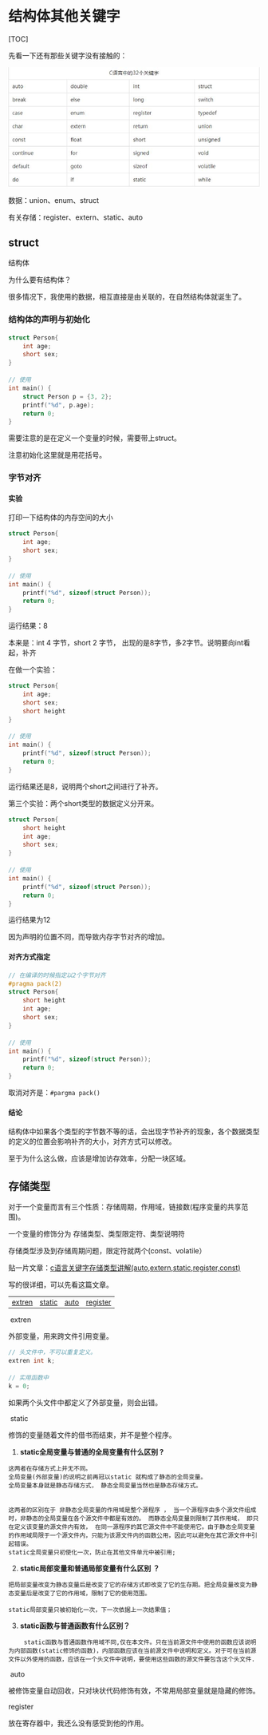 # 结构体其他关键字

[TOC]

先看一下还有那些关键字没有接触的：

<img src="../images/c_key.jpg" />



数据：union、enum、struct

有关存储：register、extern、static、auto





## struct

结构体

为什么要有结构体？

很多情况下，我使用的数据，相互直接是由关联的，在自然结构体就诞生了。

### 结构体的声明与初始化

```c
struct Person{
    int age;
    short sex;
}

// 使用
int main() {
	struct Person p = {3, 2};
    printf("%d", p.age);
    return 0;
}
```

需要注意的是在定义一个变量的时候，需要带上struct。

注意初始化这里就是用花括号。

### 字节对齐

#### 实验

打印一下结构体的内存空间的大小

```c
struct Person{
    int age;
    short sex;
}

// 使用
int main() {
	printf("%d", sizeof(struct Person));
    return 0;
}
```

运行结果：8

本来是：int 4 字节，short 2 字节， 出现的是8字节，多2字节。说明要向int看起，补齐

在做一个实验：

```c
struct Person{
    int age;
    short sex;
    short height
}

// 使用
int main() {
	printf("%d", sizeof(struct Person));
    return 0;
}
```

运行结果还是8，说明两个short之间进行了补齐。

第三个实验：两个short类型的数据定义分开来。

```c
struct Person{
    short height
    int age;
    short sex;
}

// 使用
int main() {
	printf("%d", sizeof(struct Person));
    return 0;
}
```

运行结果为12

因为声明的位置不同，而导致内存字节对齐的增加。

#### 对齐方式指定

```c
// 在编译的时候指定以2个字节对齐
#pragma pack(2)
struct Person{
    short height
    int age;
    short sex;
}

// 使用
int main() {
	printf("%d", sizeof(struct Person));
    return 0;
}
```

取消对齐是：`#pargma pack()`

#### 结论

结构体中如果各个类型的字节数不等的话，会出现字节补齐的现象，各个数据类型的定义的位置会影响补齐的大小，对齐方式可以修改。

至于为什么这么做，应该是增加访存效率，分配一块区域。



## 存储类型

对于一个变量而言有三个性质：存储周期，作用域，链接数(程序变量的共享范围)。

一个变量的修饰分为 存储类型、类型限定符、类型说明符

存储类型涉及到存储周期问题，限定符就两个(const、volatile）

贴一片文章：[c语言关键字存储类型讲解(auto,extern,static,register,const)](<https://blog.csdn.net/as480133937/article/details/88539716>) 

写的很详细，可以先看这篇文章。

<table>
    <tr>
        <td style="text-align:center"><a href="#td1"> extren  </a></td>
        <td style="text-align:center"><a href="#td2"> static </a></td>
        <td style="text-align:center"><a href="#td3"> auto </a></td>
        <td style="text-align:center"><a href="#td4"> register </a></td>
    </tr>
</table>
<a id="td1"> extren</a> 

外部变量，用来跨文件引用变量。

```c
// 头文件中，不可以重复定义。
extren int k;

// 实用函数中
k = 0;
```

如果两个头文件中都定义了外部变量，则会出错。

<a id="td2"> static</a> 

修饰的变量随着文件的借书而结束，并不是整个程序。

1. **static全局变量与普通的全局变量有什么区别 ?**

```
这两者在存储方式上并无不同。
全局变量(外部变量)的说明之前再冠以static 就构成了静态的全局变量。
全局变量本身就是静态存储方式， 静态全局变量当然也是静态存储方式。 


这两者的区别在于 非静态全局变量的作用域是整个源程序 ， 当一个源程序由多个源文件组成时，非静态的全局变量在各个源文件中都是有效的。 而静态全局变量则限制了其作用域， 即只在定义该变量的源文件内有效， 在同一源程序的其它源文件中不能使用它。由于静态全局变量的作用域局限于一个源文件内，只能为该源文件内的函数公用，因此可以避免在其它源文件中引起错误。
static全局变量只初使化一次，防止在其他文件单元中被引用; 　
```

2.  **static局部变量和普通局部变量有什么区别 ？**

```
把局部变量改变为静态变量后是改变了它的存储方式即改变了它的生存期。把全局变量改变为静态变量后是改变了它的作用域，限制了它的使用范围。 

static局部变量只被初始化一次，下一次依据上一次结果值； 
```

3.  **static函数与普通函数有什么区别？**

```
　　 static函数与普通函数作用域不同,仅在本文件。只在当前源文件中使用的函数应该说明为内部函数(static修饰的函数)，内部函数应该在当前源文件中说明和定义。对于可在当前源文件以外使用的函数，应该在一个头文件中说明，要使用这些函数的源文件要包含这个头文件.
```

<a id="td3"> auto</a>

被修饰变量自动回收，只对块状代码修饰有效，不常用局部变量就是隐藏的修饰。

<a id="td4"> register  </a>

放在寄存器中，我还么没有感受到他的作用。

